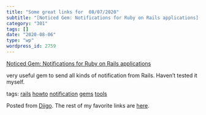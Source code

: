 ```yaml
---
title: "Some great links for  08/07/2020"
subtitle: "[Noticed Gem: Notifications for Ruby on Rails applications](https://github.com/excid3/noticed)"
category: "301"
tags: []
date: "2020-08-06"
type: "wp"
wordpress_id: 2759
---
```

[Noticed Gem: Notifications for Ruby on Rails applications](https://github.com/excid3/noticed) 

very useful gem to send all kinds of notification from Rails. Haven’t tested it myself.

 tags: [rails](https://www.diigo.com/user/pitosalas/rails) [howto](https://www.diigo.com/user/pitosalas/howto) [notification](https://www.diigo.com/user/pitosalas/notification) [gems](https://www.diigo.com/user/pitosalas/gems) [tools](https://www.diigo.com/user/pitosalas/tools)

Posted from [Diigo](https://www.diigo.com). The rest of my favorite links are [here](https://www.diigo.com/user/pitosalas).
